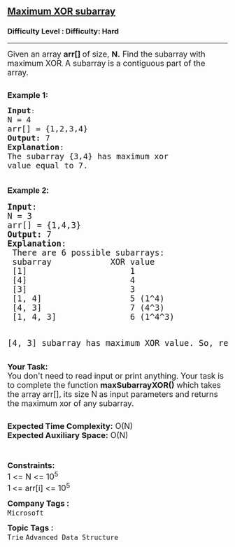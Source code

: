 <h2><a href="https://www.geeksforgeeks.org/problems/maximum-xor-subarray--141631/1">Maximum XOR subarray</a></h2><h3>Difficulty Level : Difficulty: Hard</h3><hr><div class="problems_problem_content__Xm_eO"><p><span style="font-size: 18px;">Given an array <strong>arr[]&nbsp;</strong>of size,&nbsp;<strong>N.</strong>&nbsp;Find the subarray with maximum XOR</span>. <span style="font-size: 18px;">A subarray is a contiguous part of the array.</span></p>
<p><br><span style="font-size: 18px;"><strong>Example 1:</strong></span></p>
<pre><span style="font-size: 18px;"><strong>Input</strong></span>:
<span style="font-size: 18px;">N = 4
arr[] = {1,2,3,4}
<strong>Output:</strong>&nbsp;7
<strong>Explanation</strong>: 
The subarray {3,4} has maximum xor 
value equal to 7.<br><br></span></pre>
<p style="font-family: sans-serif; font-size: medium; white-space: normal;"><span style="font-size: 18px;"><strong>Example 2:</strong></span></p>
<pre><span style="font-size: 14pt;"><strong>Input</strong>:
N = 3
arr[] = {1,4,3}
<strong>Output:</strong>&nbsp;7
<strong>Explanation</strong>: 
 There are 6 possible subarrays:
 subarray            XOR value
 [1]                     1
 [4]                     4
 [3]                     3
 [1, 4]                  5 (1^4)
 [4, 3]                  7 (4^3)
 [1, 4, 3]               6 (1^4^3)

 [4, 3] subarray has maximum XOR value. So, return 7.</span></pre>
<p><span style="font-size: 18px;"><strong>Your Task:&nbsp;&nbsp;</strong><br>You don't need to read input or print anything. Your task is to complete the function <strong>maxSubarrayXOR()</strong>&nbsp;which takes the array arr[], its size N<strong> </strong>as input parameters&nbsp;and returns the maximum xor of any subarray.</span><br>&nbsp;</p>
<p><span style="font-size: 18px;"><strong>Expected Time Complexity:</strong> O(N)<br><strong>Expected Auxiliary Space:</strong> O(N)</span><br><br>&nbsp;</p>
<p><span style="font-size: 18px;"><strong>Constraints:</strong><br>1 &lt;= N &lt;= 10<sup>5</sup></span><br><span style="font-size: 18px;">1<sup> </sup>&lt;= arr[i] &lt;= 10<sup>5</sup></span></p></div><p><span style=font-size:18px><strong>Company Tags : </strong><br><code>Microsoft</code>&nbsp;<br><p><span style=font-size:18px><strong>Topic Tags : </strong><br><code>Trie</code>&nbsp;<code>Advanced Data Structure</code>&nbsp;